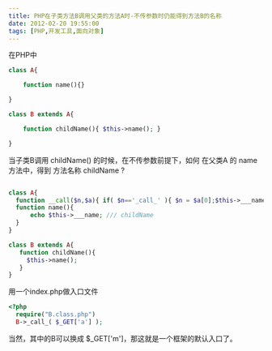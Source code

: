 ```yaml
---
title: PHP在子类方法B调用父类的方法A时-不传参数时仍能得到方法B的名称
date: 2012-02-20 19:55:00
tags: [PHP,开发工具,面向对象]
---
```



在PHP中

```` php
class A{

    function name(){}

}

class B extends A{

    function childName(){ $this->name(); }

}
````

当子类B调用 childName() 的时候，在不传参数前提下，如何 在父类A 的 name方法中，得到 方法名称 childName ?

````php

class A{
  function __call($n,$a){ if( $n=='_call_' ){ $n = $a[0];$this->___name = $n;$this->$n();  } }
  function name(){
      echo $this->___name; /// childName
  }
}

class B extends A{
   function childName(){
     $this->name();
   }
}

````
用一个index.php做入口文件
````php
<?php
  require("B.class.php")
  B->_call_( $_GET['a'] );

````
当然，其中的B可以换成 $_GET['m']，那这就是一个框架的默认入口了。
